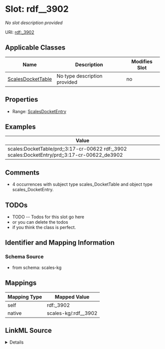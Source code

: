 

# Slot: rdf__3902


_No slot description provided_





URI: [rdf:_3902](http://www.w3.org/1999/02/22-rdf-syntax-ns#_3902)



<!-- no inheritance hierarchy -->





## Applicable Classes

| Name | Description | Modifies Slot |
| --- | --- | --- |
| [ScalesDocketTable](../classes/ScalesDocketTable.md) | No type description provided |  no  |







## Properties

* Range: [ScalesDocketEntry](../classes/ScalesDocketEntry.md)






## Examples

| Value |
| --- |
| scales:DocketTable/prd;;3:17-cr-00622 rdf:_3902 scales:DocketEntry/prd;;3:17-cr-00622_de3902 |

## Comments

* 4 occurrences with subject type scales_DocketTable and object type scales_DocketEntry.

## TODOs

* TODO -- Todos for this slot go here
* or you can delete the todos
* if you think the class is perfect.

## Identifier and Mapping Information







### Schema Source


* from schema: scales-kg




## Mappings

| Mapping Type | Mapped Value |
| ---  | ---  |
| self | rdf:_3902 |
| native | scales-kg/:rdf__3902 |




## LinkML Source

<details>
```yaml
name: rdf__3902
description: No slot description provided
todos:
- TODO -- Todos for this slot go here
- or you can delete the todos
- if you think the class is perfect.
comments:
- 4 occurrences with subject type scales_DocketTable and object type scales_DocketEntry.
examples:
- value: scales:DocketTable/prd;;3:17-cr-00622 rdf:_3902 scales:DocketEntry/prd;;3:17-cr-00622_de3902
from_schema: scales-kg
rank: 1000
slot_uri: rdf:_3902
alias: rdf__3902
domain_of:
- scales_DocketTable
range: scales_DocketEntry

```
</details>